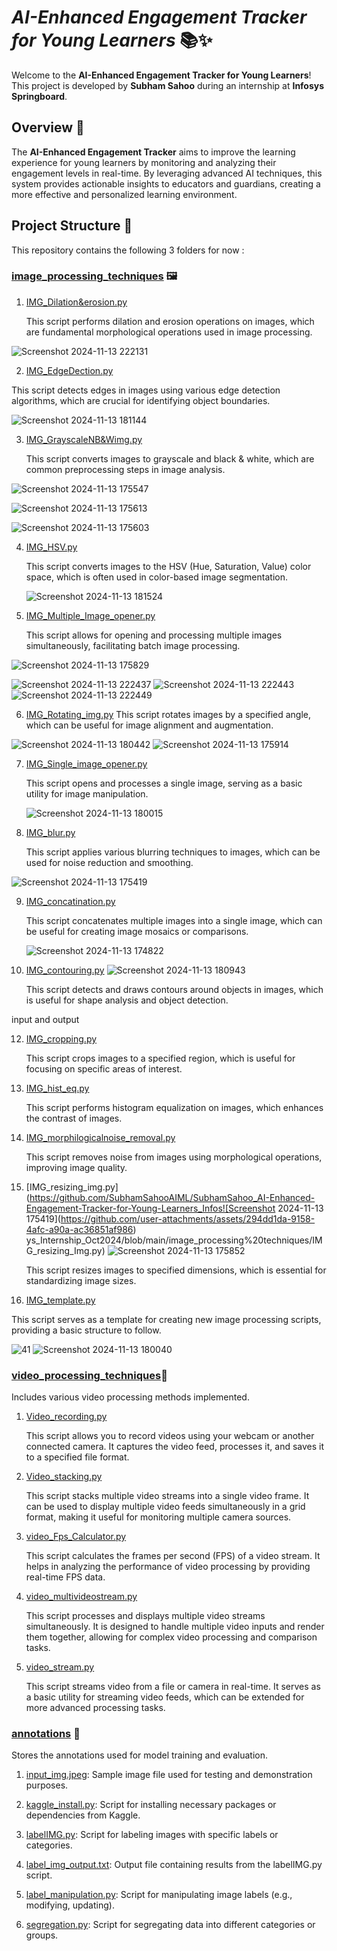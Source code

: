 # _**AI-Enhanced Engagement Tracker for Young Learners**_ 📚✨

Welcome to the **AI-Enhanced Engagement Tracker for Young Learners**! This project is developed by **Subham Sahoo** during an internship at **Infosys Springboard**.

## **Overview** 🌟

The **AI-Enhanced Engagement Tracker** aims to improve the learning experience for young learners
by monitoring and analyzing their engagement levels in real-time. By leveraging advanced AI techniques, 
this system provides actionable insights to educators and guardians, creating a more effective and personalized learning environment.

## **Project Structure** 📁

This repository contains the following 3 folders for now :

### [image_processing_techniques](https://github.com/SubhamSahooAIML/SubhamSahoo_AI-Enhanced-Engagement-Tracker-for-Young-Learners_Infosys_Internship_Oct2024/tree/main/image_processing%20techniques) 🖼️
1. [IMG_Dilation&erosion.py](https://github.com/SubhamSahooAIML/SubhamSahoo_AI-Enhanced-Engagement-Tracker-for-Young-Learners_Infosys_Internship_Oct2024/blob/main/image_processing%20techniques/IMG_Dilation%26erosion.py) 

   This script performs dilation and erosion operations on images, which are fundamental morphological operations used in image processing.

 
![Screenshot 2024-11-13 222131](https://github.com/user-attachments/assets/42dffd4e-e92c-4ac8-ab3a-833bfa8971fc)


2. [IMG_EdgeDection.py](https://github.com/SubhamSahooAIML/SubhamSahoo_AI-Enhanced-Engagement-Tracker-for-Young-Learners_Inf)


This script detects edges in images using various edge detection algorithms, which are crucial for identifying object boundaries.

 ![Screenshot 2024-11-13 181144](https://github.com/user-attachments/assets/ba88b460-4dd4-4403-af21-b646ce81b752)


     
3. [IMG_GrayscaleNB&Wimg.py](https://github.com/SubhamSahooAIML/SubhamSahoo_AI-Enhanced-Engagement-Tracker-for-Young-Learners_Infosys_Internship_Oct2024/blob/main/image_processing%20techniques/IMG_GraysacleNB%26Wimg.py)

   This script converts images to grayscale and black & white, which are common preprocessing steps in image analysis.
   
![Screenshot 2024-11-13 175547](https://github.com/user-attachments/assets/d63aa0d5-8658-4249-a0ca-0b165922dd9f)

![Screenshot 2024-11-13 175613](https://github.com/user-attachments/assets/cd5af0c2-7be7-43e7-a9d8-ad7818431cc9)

![Screenshot 2024-11-13 175603](https://github.com/user-attachments/assets/7e2f9d07-b73e-48eb-a015-77d7625e112e)



4. [IMG_HSV.py](https://github.com/SubhamSahooAIML/SubhamSahoo_AI-Enhanced-Engagement-Tracker-for-Young-Learners_Infosys_Internship_Oct2024/blob/main/image_processing%20techniques/IMG_HSV.py)

   This script converts images to the HSV (Hue, Saturation, Value) color space, which is often used in color-based image segmentation.

   ![Screenshot 2024-11-13 181524](https://github.com/user-attachments/assets/a367855d-9acd-4220-87b6-64e577b65e94)


5. [IMG_Multiple_Image_opener.py](https://github.com/SubhamSahooAIML/SubhamSahoo_AI-Enhanced-Engagement-Tracker-for-Young-Learners_Infosys_Internship_Oct2024/blob/main/image_processing%20techniques/IMG_MultIple_Image_opener.py)

   This script allows for opening and processing multiple images simultaneously, facilitating batch image processing.
   
![Screenshot 2024-11-13 175829](https://github.com/user-attachments/assets/84944622-db95-462d-b7c3-b2e51913e37a)

  ![Screenshot 2024-11-13 222437](https://github.com/user-attachments/assets/5cc4b89d-0bea-4f0b-b607-3a3fcc78b934)
![Screenshot 2024-11-13 222443](https://github.com/user-attachments/assets/7b893a26-158d-4ed6-8278-e2dfd1d6bf51)
![Screenshot 2024-11-13 222449](https://github.com/user-attachments/assets/d39c49f8-17c3-439a-a067-939044c15d21)


6. [IMG_Rotating_img.py](https://github.com/SubhamSahooAIML/SubhamSahoo_AI-Enhanced-Engagement-Tracker-for-Young-Learners_Infosys_Internship_Oct2024/blob/main/image_processing%20techniques/IMG_Rotating_img.py)
   This script rotates images by a specified angle, which can be useful for image alignment and augmentation.

![Screenshot 2024-11-13 180442](https://github.com/user-attachments/assets/38560bad-0e03-49f9-8af1-e0cf4e3c9a79)
![Screenshot 2024-11-13 175914](https://github.com/user-attachments/assets/b5e7a5e3-60e6-45d8-959f-1f4c899955aa)


7. [IMG_Single_image_opener.py](https://github.com/SubhamSahooAIML/SubhamSahoo_AI-Enhanced-Engagement-Tracker-for-Young-Learners_Infosys_Internship_Oct2024/blob/main/image_processing%20techniques/IMG_Single_image_opener.py)
    


   This script opens and processes a single image, serving as a basic utility for image manipulation.
   
   ![Screenshot 2024-11-13 180015](https://github.com/user-attachments/assets/b00b5cfb-12fe-4fa2-8bef-d4c19d20aab2)

8. [IMG_blur.py](https://github.com/SubhamSahooAIML/SubhamSahoo_AI-Enhanced-Engagement-Tracker-for-Young-Learners_Infosys_Internship_Oct2024/blob/main/image_processing%20techniques/IMG_blur.py)

   This script applies various blurring techniques to images, which can be used for noise reduction and smoothing.
   
![Screenshot 2024-11-13 175419](https://github.com/user-attachments/assets/24009c4c-8611-4f40-9650-db9b2a798b07)

9. [IMG_concatination.py](https://github.com/SubhamSahooAIML/SubhamSahoo_AI-Enhanced-Engagement-Tracker-for-Young-Learners_Infosys_Internship_Oct2024/blob/main/image_processing%20techniques/IMG_concatination.py)


   This script concatenates multiple images into a single image, which can be useful for creating image mosaics or comparisons.

   ![Screenshot 2024-11-13 174822](https://github.com/user-attachments/assets/bde9858e-9930-46fb-b782-059f515d0ad6)

10. [IMG_contouring.py](https://github.com/SubhamSahooAIML/SubhamSahoo_AI-Enhanced-Engagement-Tracker-for-Young-Learners_Infosys_Internship_Oct2024/blob/main/image_processing%20techniques/IMG_contouring.py)
![Screenshot 2024-11-13 180943](https://github.com/user-attachments/assets/e068e7bd-5f76-4294-a7e0-1c5006b7c0af)

    This script detects and draws contours around objects in images, which is useful for shape analysis and object detection.

    
 input and output
 
[](https://github.com/user-attachments/assets/849f4a6f-8fad-4f1a-abf9-f3c49b55ece3)


12. [IMG_cropping.py](https://github.com/SubhamSahooAIML/SubhamSahoo_AI-Enhanced-Engagement-Tracker-for-Young-Learners_Infosys_Internship_Oct2024/blob/main/image_processing%20techniques/IMG_cropping.py)

    This script crops images to a specified region, which is useful for focusing on specific areas of interest.

13. [IMG_hist_eq.py](https://github.com/SubhamSahooAIML/SubhamSahoo_AI-Enhanced-Engagement-Tracker-for-Young-Learners_Infosys_Internship_Oct2024/blob/main/image_processing%20techniques/IMG_hist_eq.py)

    This script performs histogram equalization on images, which enhances the contrast of images.

14. [IMG_morphilogicalnoise_removal.py](https://github.com/SubhamSahooAIML/SubhamSahoo_AI-Enhanced-Engagement-Tracker-for-Young-Learners_Infosys_Internship_Oct2024/blob/main/image_processing%20techniques/IMG_morphilogicalnoise_removal.py)

    This script removes noise from images using morphological operations, improving image quality.

15. [IMG_resizing_img.py](https://github.com/SubhamSahooAIML/SubhamSahoo_AI-Enhanced-Engagement-Tracker-for-Young-Learners_Infos![Screenshot 2024-11-13 175419](https://github.com/user-attachments/assets/294dd1da-9158-4afc-a90a-ac36851af986)
ys_Internship_Oct2024/blob/main/image_processing%20techniques/IMG_resizing_Img.py)
![Screenshot 2024-11-13 175852](https://github.com/user-attachments/assets/f49e67b3-412a-4205-8949-00dbada632f1)

    This script resizes images to specified dimensions, which is essential for standardizing image sizes.

16. [IMG_template.py](https://github.com/SubhamSahooAIML/SubhamSahoo_AI-Enhanced-Engagement-Tracker-for-Young-Learners_Infosys_Internship_Oct2024/blob/main/image_processing%20techniques/IMG_template.py)

  This script serves as a template for creating new image processing scripts, providing a basic structure to follow.

![41](https://github.com/user-attachments/assets/711bab83-33b9-4315-a048-acc07a8b4e2d)
![Screenshot 2024-11-13 180040](https://github.com/user-attachments/assets/dc75dc6c-88dc-4bc9-b170-519625ea56da)



### [video_processing_techniques](https://github.com/SubhamSahooAIML/SubhamSahoo_AI-Enhanced-Engagement-Tracker-for-Young-Learners_Infosys_Internship_Oct2024/tree/main/video_processing%20techniques)🎥

Includes various video processing methods implemented.

1. [Video_recording.py](https://github.com/SubhamSahooAIML/SubhamSahoo_AI-Enhanced-Engagement-Tracker-for-Young-Learners_Infosys_Internship_Oct2024/blob/main/video_processing%20techniques/Video_recording.py)

   This script allows you to record videos using your webcam or another connected camera. It captures the video feed, processes it, and saves it to a specified file format.

2. [Video_stacking.py](https://github.com/SubhamSahooAIML/SubhamSahoo_AI-Enhanced-Engagement-Tracker-for-Young-Learners_Infosys_Internship_Oct2024/blob/main/video_processing%20techniques/Video_stacking.py)

   This script stacks multiple video streams into a single video frame. It can be used to display multiple video feeds simultaneously in a grid format, making it useful for monitoring multiple camera sources.

3. [video_Fps_Calculator.py](https://github.com/SubhamSahooAIML/SubhamSahoo_AI-Enhanced-Engagement-Tracker-for-Young-Learners_Infosys_Internship_Oct2024/blob/main/video_processing%20techniques/video_Fps_Calculator.py)

   This script calculates the frames per second (FPS) of a video stream. It helps in analyzing the performance of video processing by providing real-time FPS data.

4. [video_multivideostream.py](https://github.com/SubhamSahooAIML/SubhamSahoo_AI-Enhanced-Engagement-Tracker-for-Young-Learners_Infosys_Internship_Oct2024/blob/main/video_processing%20techniques/video_multivideostream.py)

   This script processes and displays multiple video streams simultaneously. It is designed to handle multiple video inputs and render them together, allowing for complex video processing and comparison tasks.

5. [video_stream.py](https://github.com/SubhamSahooAIML/SubhamSahoo_AI-Enhanced-Engagement-Tracker-for-Young-Learners_Infosys_Internship_Oct2024/blob/main/video_processing%20techniques/video_stream.py)

   This script streams video from a file or camera in real-time. It serves as a basic utility for streaming video feeds, which can be extended for more advanced processing tasks.



### [annotations](https://github.com/SubhamSahooAIML/SubhamSahoo_AI-Enhanced-Engagement-Tracker-for-Young-Learners_Infosys_Internship_Oct2024/tree/main/annotations) 📝

Stores the annotations used for model training and evaluation.
1. [input_img.jpeg](https://github.com/SubhamSahooAIML/SubhamSahoo_AI-Enhanced-Engagement-Tracker-for-Young-Learners_Infosys_Internship_Oct2024/blob/main/annotations/input_img.jpeg):
   Sample image file used for testing and demonstration purposes.

2. [kaggle_install.py](https://github.com/SubhamSahooAIML/SubhamSahoo_AI-Enhanced-Engagement-Tracker-for-Young-Learners_Infosys_Internship_Oct2024/blob/main/annotations/kaggle%20install.py):
   Script for installing necessary packages or dependencies from Kaggle.

3. [labelIMG.py](https://github.com/SubhamSahooAIML/SubhamSahoo_AI-Enhanced-Engagement-Tracker-for-Young-Learners_Infosys_Internship_Oct2024/blob/main/annotations/labelIMG.py):
   Script for labeling images with specific labels or categories.

4. [label_img_output.txt](https://github.com/SubhamSahooAIML/SubhamSahoo_AI-Enhanced-Engagement-Tracker-for-Young-Learners_Infosys_Internship_Oct2024/blob/main/annotations/label_img_output.txt):
   Output file containing results from the labelIMG.py script.

5. [label_manipulation.py](https://github.com/SubhamSahooAIML/SubhamSahoo_AI-Enhanced-Engagement-Tracker-for-Young-Learners_Infosys_Internship_Oct2024/blob/main/annotations/label_manupulation.py):
   Script for manipulating image labels (e.g., modifying, updating).

6. [segregation.py](https://github.com/SubhamSahooAIML/SubhamSahoo_AI-Enhanced-Engagement-Tracker-for-Young-Learners_Infosys_Internship_Oct2024/blob/main/annotations/segregation.py):
   Script for segregating data into different categories or groups.





